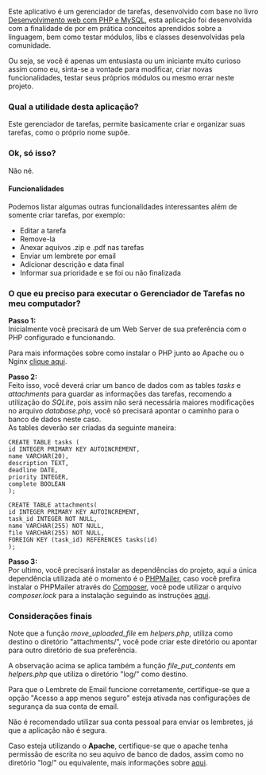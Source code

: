 Este aplicativo é um gerenciador de tarefas, desenvolvido com base no livro [Desenvolvimento web com PHP e MySQL](https://www.casadocodigo.com.br/products/livro-php-mysql), esta aplicação foi desenvolvida com a finalidade de por em prática conceitos aprendidos sobre a linguagem, bem como testar módulos, libs e classes desenvolvidas pela comunidade.

Ou seja, se você é apenas um entusiasta ou um iniciante muito curioso assim como eu, sinta-se a vontade para modificar, criar novas funcionalidades, testar seus próprios módulos ou mesmo errar neste projeto.

### Qual a utilidade desta aplicação?
Este gerenciador de tarefas, permite basicamente criar e organizar suas tarefas, como o próprio nome supõe. 

### Ok, só isso?
Não né.

#### Funcionalidades 
Podemos listar algumas outras funcionalidades interessantes além de somente criar tarefas, por exemplo:
- Editar a tarefa
- Remove-la
- Anexar aquivos .zip e .pdf nas tarefas
- Enviar um lembrete por email
- Adicionar descrição e data final
- Informar sua prioridade e se foi ou não finalizada

### O que eu preciso para executar o Gerenciador de Tarefas no meu computador?
**Passo 1:**  
Inicialmente você precisará de um Web Server de sua preferência com o PHP configurado e funcionando.

Para mais informações sobre como instalar o PHP junto ao Apache ou o Nginx [clique aqui](https://www.php.net/manual/en/install.php).

**Passo 2:**  
Feito isso, você deverá criar um banco de dados com as tables _tasks_ e _attachments_ para guardar as informações das tarefas, recomendo a utilização do _SQLite_, pois assim não será necessária maiores modificações no arquivo _database.php_, você só precisará apontar o caminho para o banco de dados neste caso.  
As tables deverão ser criadas da seguinte maneira:

```
CREATE TABLE tasks (
id INTEGER PRIMARY KEY AUTOINCREMENT,
name VARCHAR(20),
description TEXT,
deadline DATE,
priority INTEGER,
complete BOOLEAN
);

CREATE TABLE attachments(
id INTEGER PRIMARY KEY AUTOINCREMENT,
task_id INTEGER NOT NULL,
name VARCHAR(255) NOT NULL,
file VARCHAR(255) NOT NULL,
FOREIGN KEY (task_id) REFERENCES tasks(id)
);
```

**Passo 3:**  
Por ultimo, você precisará instalar as dependências do projeto, aqui a única dependência utilizada até o momento é o [PHPMailer](https://github.com/PHPMailer/PHPMailer), caso você prefira instalar o PHPMailer através do [Composer](https://getcomposer.org/doc/00-intro.md), você pode utilizar o arquivo _composer.lock_ para a instalação seguindo as instruções [aqui](https://getcomposer.org/doc/01-basic-usage.md#installing-with-composer-lock).

### Considerações finais
Note que a função _move_uploaded_file_ em _helpers.php_, utiliza como destino o diretório "attachments/", você pode criar este diretório ou apontar para outro diretório de sua preferência.

A observação acima se aplica também a função _file_put_contents_ em _helpers.php_ que utiliza o diretório "log/" como destino.

Para que o Lembrete de Email funcione corretamente, certifique-se que a opção "Acesso a app menos seguro" esteja ativada nas configurações de segurança da sua conta de email.

Não é recomendado utilizar sua conta pessoal para enviar os lembretes, já que a aplicação não é segura.

Caso esteja utilizando o **Apache**, certifique-se que o apache tenha permissão de escrita no seu aquivo de banco de dados, assim como no diretório "log/" ou equivalente, mais informações sobre [aqui](https://fideloper.com/user-group-permissions-chmod-apache).





